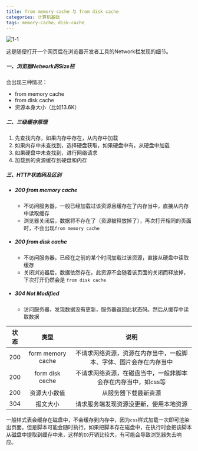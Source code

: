 ```yaml
---
title: from memory cache 与 from disk cache
categories: 计算机基础
tags: memory-cache、disk-cache
---
```


![1-1](1-1.png)

这是随便打开一个网页后在浏览器开发者工具的Network栏发现的细节。


##### 一、浏览器Network的Size栏

会出现三种情况：

- from memory cache
- from disk cache
- 资源本身大小（比如13.6K）

<!-- more -->

##### 二、三级缓存原理

1. 先查找内存，如果内存中存在，从内存中加载
2. 如果内存中未查找到，选择硬盘获取，如果硬盘中有，从硬盘中加载
3. 如果硬盘中未查找到，进行网络请求
4. 加载到的资源缓存到硬盘和内存


##### 三、HTTP状态码及区别

- ##### 200 from memory cache

  - 不访问服务器，一般已经加载过该资源且缓存在了内存当中，直接从内存中读取缓存
  - 浏览器关闭后，数据将不存在了（资源被释放掉了），再次打开相同的页面时，不会出现`from memory cache`

- ##### 200 from disk cache

  - 不访问服务器，已经在之前的某个时间加载过该资源，直接从硬盘中读取缓存
  - 关闭浏览器后，数据依然存在。此资源不会随着该页面的关闭而释放掉，下次打开仍然会是 `from disk cache`

- ##### 304 Not Modified

  - 访问服务器，发现数据没有更新，服务器返回此状态码。然后从缓存中读取数据

| 状态 |       类型        |                             说明                             |
| ---- | :---------------: | :----------------------------------------------------------: |
| 200  | form memory cache | 不请求网络资源，资源在内存当中，一般脚本、字体、图片会存在内存当中 |
| 200  |  form disk ceche  | 不请求网络资源，在磁盘当中，一般非脚本会存在内存当中，如css等 |
| 200  |   资源大小数值    |                     从服务器下载最新资源                     |
| 304  |     报文大小      |            请求服务端发现资源没更新，使用本地资源            |

一般样式表会缓存在磁盘中，不会缓存到内存中，因为`css`样式加载一次即可渲染出页面。但是脚本可能会随时执行，如果把脚本存在磁盘中，在执行时会把该脚本从磁盘中提取到缓存中来，这样的`IO`开销比较大，有可能会导致浏览器失去响应。